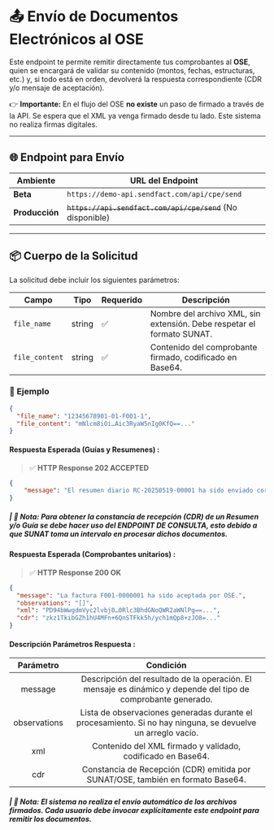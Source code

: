 # 📤 Envío de Documentos Electrónicos al OSE

Este endpoint te permite remitir directamente tus comprobantes al **OSE**, quien se encargará de validar su contenido (montos, fechas, estructuras, etc.) y, si todo está en orden, devolverá la respuesta correspondiente (CDR y/o mensaje de aceptación).  

👉 **Importante:** En el flujo del OSE **no existe** un paso de firmado a través de la API. Se espera que el XML ya venga firmado desde tu lado. Este sistema no realiza firmas digitales.

---

## 🌐 Endpoint para Envío

| Ambiente    | URL del Endpoint |
|-------------|------------------|
| **Beta**    | `https://demo-api.sendfact.com/api/cpe/send` |
| **Producción** | ~~`https://api.sendfact.com/api/cpe/send`~~ (No disponible)      |

---

## 📦 Cuerpo de la Solicitud

La solicitud debe incluir los siguientes parámetros:

|     Campo      | Tipo    | Requerido | Descripción                                                                 |
|----------------|---------|-----------|-----------------------------------------------------------------------------|
|  `file_name`   | string |    ✅     | Nombre del archivo XML, sin extensión. Debe respetar el formato SUNAT.     |
| `file_content` | string |    ✅     | Contenido del comprobante firmado, codificado en Base64.                   |

### 🧪 Ejemplo

```json
{
  "file_name": "12345678901-01-F001-1",
  "file_content": "mNlcm8iOi…Aic3RyaW5nIg0KfQ==..."
}
```

####  **Respuesta Esperada (Guías y Resumenes) :**

> ✅ **HTTP Response 202 ACCEPTED**

```json
{
    "message": "El resumen diario RC-20250519-00001 ha sido enviado correctamente a OSE. Pendiente de consulta."
}
```

##### **| 📝 Nota:** _Para obtener la constancia de recepción (CDR) de un Resumen y/o Guía se debe hacer uso del **ENDPOINT DE CONSULTA**, esto debido a que SUNAT toma un intervalo en procesar dichos documentos._

####  **Respuesta Esperada (Comprobantes unitarios) :**

> ✅ **HTTP Response 200 OK**

```json
{
  "message": "La factura F001-0000001 ha sido aceptada por OSE.",
  "observations": "[]",
  "xml": "PD94bWwgdmVyc2lvbj0…0Rlc3BhdGNoQWR2aWNlPg==...",
  "cdr": "zkz1TkibGZh1hU4MFn+6QnSTFkk5h/ych1mQp8+zJO8=..."
}
```

#### **Descripción Parámetros Respuesta :**

|   Parámetro  |                                                   Condición                                                   |
|:------------:|:-------------------------------------------------------------------------------------------------------------:|
|    message   | Descripción del resultado de la operación. El mensaje es dinámico y depende del tipo de comprobante generado. |
| observations |  Lista de observaciones generadas durante el procesamiento. Si no hay ninguna, se devuelve un arreglo vacío.  |
|      xml     |                           Contenido del XML firmado y validado, codificado en Base64.                         |
|      cdr     |              	Constancia de Recepción (CDR) emitida por SUNAT/OSE, también en formato Base64.                |

##### **| 📝 Nota:** _El sistema no realiza el envío automático de los archivos firmados. Cada usuario debe invocar explícitamente este endpoint para remitir los documentos._